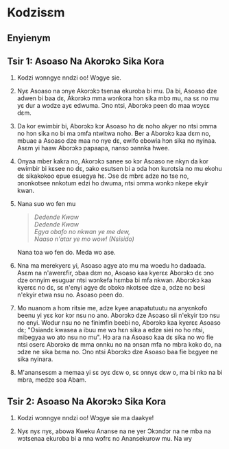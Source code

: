 # Kodzisɛm

## Enyienym

## Tsir 1: Asoaso Na Akorɔkɔ Sika Kora

1. Kodzi wɔnngye nndzi oo! Wɔgye sie.

2. Nyɛ Asoaso na ɔnye Akorɔkɔ tsenaa ekuroba bi mu. Da bi, Asoaso dze adwen bi baa dɛ, Akorɔkɔ mma wɔnkora hɔn sika mbɔ mu, na sɛ no mu yɛ dur a wɔdze ayɛ edwuma. Ɔno ntsi, Aborɔkɔ peen do maa wɔyɛɛ dɛm.

3. Da kor ewimbir bi, Aborɔkɔ kɔr Asoaso hɔ dɛ noho akyer no ntsi ɔmma no hɔn sika no bi ma ɔmfa ntwitwa noho. Ber a Aborɔkɔ kaa dɛm no, mbuae a Asoaso dze maa no nye dɛ, ewifo ebowia hɔn sika no nyinaa. Asɛm yi haaw Aborɔkɔ papaapa, nanso ɔannka hwee.

4. Onyaa mber kakra no, Akorɔkɔ sanee so kɔr Asoaso ne nkyn da kor ewimbir bi kɛsee no dɛ, ɔako esutsen bi a ɔda hon kurotsia no mu ekohu dɛ sikakokoo epue esuegya hɛ. Ɔse dɛ mbrɛ adze no tse no, ɔnonkotsee nnkotum edzi ho dwuma, ntsi ɔmma wɔnkɔ nkepe ekyir kwan.

5. Nana suo wo fen mu

    > *Dedende Kwaw*<br/>
    > *Dedende Kwaw*<br/>
    > *Egya obafo no nkwan ye me dew,*<br/>
    > *Naaso n'atar ye mo wow! (Nsisido)* <br/>

    Nana toa wo fen do. Meda wo ase.

6. Nna ma merekyerɛ yi, Asoaso agye ato mu ma woedu hɔ dadaada. Asɛm na n'awerɛfir, ɔbaa dɛm no, Asoaso kaa kyerɛɛ Aborɔkɔ dɛ ɔno dze onnyim esuguar ntsi wɔnkefa hɛmba bi mfa nkwan. Aborɔkɔ kaa kyerɛɛ no dɛ, sɛ n'enyi agye dɛ ɔbɔkɔ nkotsee dze a, ɔdze no besi n'ekyir etwa nsu no. Asoaso peen do.

7. Mo nuanom a hom ritsie me, adze kyee anapatutuutu na anyɛnkofo beenu yi yɛɛ kor kɔr nsu no ano. Aborɔkɔ dze Asoaso sii n'ekyir tɔɔ nsu no enyi. Wodur nsu no ne finimfin beebi no, Aborɔkɔ kaa kyerɛɛ Asoaso dɛ; "Osiandɛ kwasea a ibuu me wɔ hɛn sika a edze siei no ho ntsi, mibegyaa wo ato nsu no mu". Hɔ ara na Asoaso kaa dɛ sika no wo fie ntsi oserɛ Aborɔkɔ dɛ mma onnku no na ɔnsan mfa no mbra koko do, na ɔdze ne sika bɛma no. Ɔno ntsi Aborɔkɔ dze Asoaso baa fie bɛgyee ne sika nyinara.

8. M'anansesɛm a memaa yi sɛ ɔyɛ dɛw o, sɛ ɔnnyɛ dɛw o, ma bi nkɔ na bi mbra, medze soa Abam.

## Tsir 2: Asoaso Na Akorɔkɔ Sika Kora

1. Kodzi wɔnngye nndzi oo! Wɔgye sie ma daakye!

2. Nyɛ nyɛ nyɛ, abowa Kweku Ananse na ne yer Ɔkɔndɔr na ne mba na wɔtsenaa ekuroba bi a nna wɔfrɛ no Anansekurow mu. Na wy